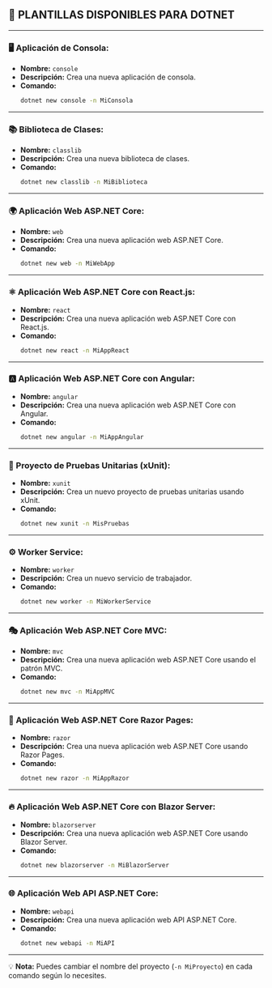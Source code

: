 ## 📌 PLANTILLAS DISPONIBLES PARA DOTNET

---

### 🖥 Aplicación de Consola:
-   **Nombre:** `console`
-   **Descripción:** Crea una nueva aplicación de consola.
-   **Comando:**  
    ```bash
    dotnet new console -n MiConsola
    ```

---

### 📚 Biblioteca de Clases:
-   **Nombre:** `classlib`
-   **Descripción:** Crea una nueva biblioteca de clases.
-   **Comando:**  
    ```bash
    dotnet new classlib -n MiBiblioteca
    ```

---

### 🌍 Aplicación Web ASP.NET Core:
-   **Nombre:** `web`
-   **Descripción:** Crea una nueva aplicación web ASP.NET Core.
-   **Comando:**  
    ```bash
    dotnet new web -n MiWebApp
    ```

---

### ⚛ Aplicación Web ASP.NET Core con React.js:
-   **Nombre:** `react`
-   **Descripción:** Crea una nueva aplicación web ASP.NET Core con React.js.
-   **Comando:**  
    ```bash
    dotnet new react -n MiAppReact
    ```

---

### 🅰 Aplicación Web ASP.NET Core con Angular:
-   **Nombre:** `angular`
-   **Descripción:** Crea una nueva aplicación web ASP.NET Core con Angular.
-   **Comando:**  
    ```bash
    dotnet new angular -n MiAppAngular
    ```

---

### 🧪 Proyecto de Pruebas Unitarias (xUnit):
-   **Nombre:** `xunit`
-   **Descripción:** Crea un nuevo proyecto de pruebas unitarias usando xUnit.
-   **Comando:**  
    ```bash
    dotnet new xunit -n MisPruebas
    ```

---

### ⚙ Worker Service:
-   **Nombre:** `worker`
-   **Descripción:** Crea un nuevo servicio de trabajador.
-   **Comando:**  
    ```bash
    dotnet new worker -n MiWorkerService
    ```

---

### 🎭 Aplicación Web ASP.NET Core MVC:
-   **Nombre:** `mvc`
-   **Descripción:** Crea una nueva aplicación web ASP.NET Core usando el patrón MVC.
-   **Comando:**  
    ```bash
    dotnet new mvc -n MiAppMVC
    ```

---

### 📄 Aplicación Web ASP.NET Core Razor Pages:
-   **Nombre:** `razor`
-   **Descripción:** Crea una nueva aplicación web ASP.NET Core usando Razor Pages.
-   **Comando:**  
    ```bash
    dotnet new razor -n MiAppRazor
    ```

---

### 🔥 Aplicación Web ASP.NET Core con Blazor Server:
-   **Nombre:** `blazorserver`
-   **Descripción:** Crea una nueva aplicación web ASP.NET Core usando Blazor Server.
-   **Comando:**  
    ```bash
    dotnet new blazorserver -n MiBlazorServer
    ```

---

### 🌐 Aplicación Web API ASP.NET Core:
-   **Nombre:** `webapi`
-   **Descripción:** Crea una nueva aplicación web API ASP.NET Core.
-   **Comando:**  
    ```bash
    dotnet new webapi -n MiAPI
    ```

---

💡 **Nota:** Puedes cambiar el nombre del proyecto (`-n MiProyecto`) en cada comando según lo necesites.  
